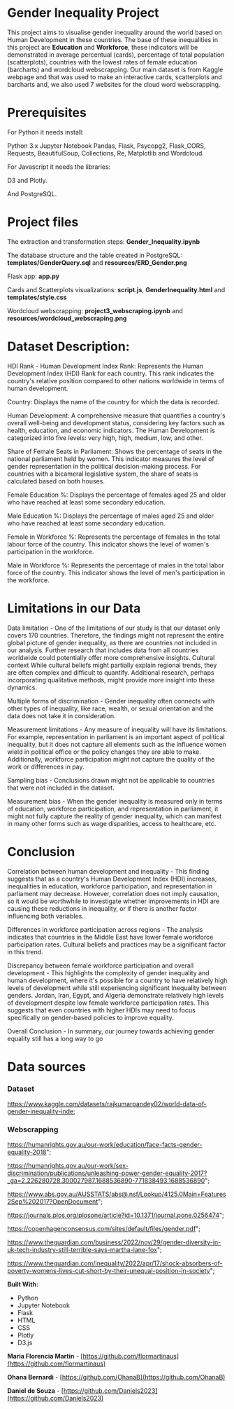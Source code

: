 # Gender Inequality Project
This project aims to visualise gender inequality around the world based on Human Development in these countries. The base of these inequalities in this project are **Education** and **Workforce**, these indicators will be demonstrated in average percentual (cards), percentage of total population (scatterplots), countries with the lowest rates of female education (barcharts) and wordcloud webscrapping. Our main dataset is from Kaggle webpage and that was used to make an interactive cards, scatterplots and barcharts and, we also used 7 websites for the cloud word webscrapping.

# Prerequisites
For Python it needs install:

Python 3.x
Jupyter Notebook
Pandas, Flask, Psycopg2, Flask_CORS, Requests, BeautifulSoup, Collections, Re, Matplotlib and Wordcloud.

For Javascript it needs the libraries:

D3 and Plotly.

And
PostgreSQL.

# Project files
The extraction and transformation steps: **Gender_Inequality.ipynb**

The database structure and the table created in PostgreSQL: **templates/GenderQuery.sql** and **resources/ERD_Gender.png**

Flask app: **app.py**

Cards and Scatterplots visualizations: **script.js**, **GenderInequality.html** and **templates/style.css**

Wordcloud webscrapping: **project3_webscraping.ipynb** and **resources/wordcloud_webscraping.png**

# Dataset Description:
HDI Rank - Human Development Index Rank:
Represents the Human Development Index (HDI) Rank for each country. This rank indicates the country's relative position compared to other nations worldwide in terms of human development.

Country:
Displays the name of the country for which the data is recorded.

Human Development:
A comprehensive measure that quantifies a country's overall well-being and development status, considering key factors such as health, education, and economic indicators. The Human Development is categorized into five levels: very high, high, medium, low, and other.

Share of Female Seats in Parliament:
Shows the percentage of seats in the national parliament held by women. This indicator measures the level of gender representation in the political decision-making process. For countries with a bicameral legislative system, the share of seats is calculated based on both houses.

Female Education %:
Displays the percentage of females aged 25 and older who have reached at least some secondary education.

Male Education %:
Displays the percentage of males aged 25 and older who have reached at least some secondary education.

Female in Workforce %:
Represents the percentage of females in the total labour force of the country. This indicator shows the level of women's participation in the workforce.

Male in Workforce %:
Represents the percentage of males in the total labor force of the country. This indicator shows the level of men's participation in the workforce.


# Limitations in our Data

Data limitation -
One of the limitations of our study is that our dataset only covers 170 countries. Therefore, the findings might not represent the entire global picture of gender inequality, as there are countries not included in our analysis. Further research that includes data from all countries worldwide could potentially offer more comprehensive insights.
Cultural context
While cultural beliefs might partially explain regional trends, they are often complex and difficult to quantify. Additional research, perhaps incorporating qualitative methods, might provide more insight into these dynamics.

Multiple forms of discrimination -
Gender inequality often connects with other types of inequality, like race, wealth, or sexual orientation and the data does not take it in consideration.

Measurement limitations - 
Any measure of inequality will have its limitations. For example, representation in parliament is an important aspect of political inequality, but it does not capture all elements such as the influence women wield in political office or the policy changes they are able to make. Additionally, workforce participation might not capture the quality of the work or differences in pay.

Sampling bias - 
Conclusions drawn might not be applicable to countries that were not included in the dataset.

Measurement bias - 
When the gender inequality is measured only in terms of education, workforce participation, and representation in parliament, it might not fully capture the reality of gender inequality, which can manifest in many other forms such as wage disparities, access to healthcare, etc.

# Conclusion

Correlation between human development and inequality - 
This finding suggests that as a country's Human Development Index (HDI) increases, inequalities in education, workforce participation, and representation in parliament may decrease. However, correlation does not imply causation, so it would be worthwhile to investigate whether improvements in HDI are causing these reductions in inequality, or if there is another factor influencing both variables.

Differences in workforce participation across regions - 
The analysis indicates that countries in the Middle East have lower female workforce participation rates. Cultural beliefs and practices may be a significant factor in this trend.

Discrepancy between female workforce participation and overall development - 
This highlights the complexity of gender inequality and human development, where it's possible for a country to have relatively high levels of development while still experiencing significant Inequality between genders. Jordan, Iran, Egypt, and Algeria demonstrate relatively high levels of development despite low female workforce participation rates. This suggests that even countries with higher HDIs may need to focus specifically on gender-based policies to improve equality.

Overall Conclusion - 
In summary, our journey towards achieving gender equality still has a long way to go

# Data sources

### Dataset
https://www.kaggle.com/datasets/rajkumarpandey02/world-data-of-gender-inequality-inde;

### Webscrapping
https://humanrights.gov.au/our-work/education/face-facts-gender-equality-2018";

https://humanrights.gov.au/our-work/sex-discrimination/publications/unleashing-power-gender-equality-2017?_ga=2.226280728.300027987.1688536890-771838493.1688536890";

https://www.abs.gov.au/AUSSTATS/abs@.nsf/Lookup/4125.0Main+Features2Sep%202017?OpenDocument";

https://journals.plos.org/plosone/article?id=10.1371/journal.pone.0256474";

https://copenhagenconsensus.com/sites/default/files/gender.pdf";

https://www.theguardian.com/business/2022/nov/29/gender-diversity-in-uk-tech-industry-still-terrible-says-martha-lane-fox";

https://www.theguardian.com/inequality/2022/apr/17/shock-absorbers-of-poverty-womens-lives-cut-short-by-their-unequal-position-in-society";


**Built With:**
 * Python
 * Jupyter Notebook
 * Flask
 * HTML
 * CSS
 * Plotly
 * D3.js

**Maria Florencia Martin** - [https://github.com/flormartinaus](https://github.com/flormartinaus)

**Ohana Bernardi** - [https://github.com/OhanaB](https://github.com/OhanaB)

**Daniel de Souza** - [https://github.com/Daniels2023](https://github.com/Daniels2023)
